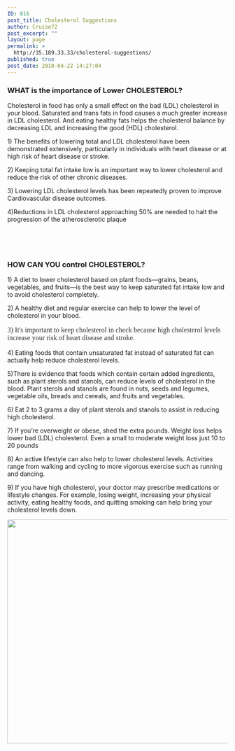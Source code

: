 ```yaml
---
ID: 816
post_title: Cholesterol Suggestions
author: Cruise72
post_excerpt: ""
layout: page
permalink: >
  http://35.189.33.33/cholesterol-suggestions/
published: true
post_date: 2018-04-22 14:27:04
---
```

<h3>WHAT is the importance of Lower CHOLESTEROL?</h3>		
		<p>Cholesterol in food has only a small effect on the bad (LDL) cholesterol in your blood. Saturated and trans fats in food causes a much greater increase in LDL cholesterol. And eating healthy fats helps the cholesterol balance by decreasing LDL and increasing the good (HDL) cholesterol.</p><p>1) The benefits of lowering total and LDL cholesterol have been demonstrated extensively, particularly in individuals with heart disease or at high risk of heart disease or stroke.</p><p>2) Keeping total fat intake low is an important way to lower cholesterol and reduce the risk of other chronic diseases. </p><p>3) Lowering LDL cholesterol levels has been repeatedly proven to improve Cardiovascular disease outcomes. </p><p>4)Reductions in LDL cholesterol approaching 50% are needed to halt the progression of the atherosclerotic plaque</p> <p> </p>		
			<h3>HOW CAN YOU control  CHOLESTEROL?</h3>		
		<p>1) A diet to lower cholesterol based on plant foods—grains, beans, vegetables, and fruits—is the best way to keep saturated fat intake low and to avoid cholesterol completely.</p><p>2) A healthy diet and regular exercise can help to lower the level of cholesterol in your blood.</p><p style="color: #333333; font-family: q_serif, Georgia, Times, 'Times New Roman', 'Hiragino Kaku Gothic Pro', Meiryo, serif; font-size: 16px; font-style: normal; font-weight: 400; text-transform: none;">3) It's important to keep cholesterol in check because high cholesterol levels increase your risk of heart disease and stroke.</p><p>4) Eating foods that contain unsaturated fat instead of saturated fat can actually help reduce cholesterol levels.</p><p>5)There is evidence that foods which contain certain added ingredients, such as plant sterols and stanols, can reduce levels of cholesterol in the blood. Plant sterols and stanols are found in nuts, seeds and legumes, vegetable oils, breads and cereals, and fruits and vegetables. </p><p>6) Eat 2 to 3 grams a day of plant sterols and stanols to assist in reducing high cholesterol. </p><p>7) If you’re overweight or obese, shed the extra pounds. Weight loss helps lower bad (LDL) cholesterol. Even a small to moderate weight loss just 10 to 20 pounds</p><p>8) An active lifestyle can also help to lower cholesterol levels. Activities range from walking and cycling to more vigorous exercise such as running and dancing.</p><p>9) If you have high cholesterol, your doctor may prescribe medications or lifestyle changes. For example, losing weight, increasing your physical activity, eating healthy foods, and quitting smoking can help bring your cholesterol levels down.<br /></p>		
										<img width="512" height="512" src="http://35.189.33.33/wp-content/uploads/2018/04/1470399594_Web_Design.png" alt="" srcset="http://35.189.33.33/wp-content/uploads/2018/04/1470399594_Web_Design.png 512w, http://35.189.33.33/wp-content/uploads/2018/04/1470399594_Web_Design-150x150.png 150w, http://35.189.33.33/wp-content/uploads/2018/04/1470399594_Web_Design-300x300.png 300w" sizes="(max-width: 512px) 100vw, 512px" />